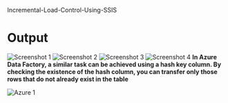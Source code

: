 Incremental-Load-Control-Using-SSIS
# Output
![Screenshot 1](https://github.com/user-attachments/assets/63ce5032-559b-4dfb-a5fe-cabb1eb14c7b)
![Screenshot 2](https://github.com/user-attachments/assets/d1778c96-8a22-44d9-977b-0c1cd412db7d)
![Screenshot 3](https://github.com/user-attachments/assets/7d122478-50c7-442f-bec0-7b11aaf03b53)
![Screenshot 4](https://github.com/user-attachments/assets/8725a3e4-b2a7-4385-84b9-8a9724f3f33b)
**In Azure Data Factory, a similar task can be achieved using a hash key column. By checking the existence of the hash column, you can transfer only those rows that do not already exist in the table**

![Azure 1](https://github.com/user-attachments/assets/cda9471f-5073-4af7-9168-957a3f0b3653)
